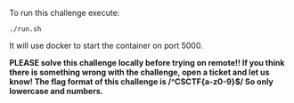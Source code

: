 To run this challenge execute:

```
./run.sh
```

It will use docker to start the container on port 5000. 

**PLEASE solve this challenge locally before trying on remote!!
If you think there is something wrong with the challenge, open a ticket and let us know!
The flag format of this challenge is /^CSCTF{a-z0-9}$/
So only lowercase and numbers.**